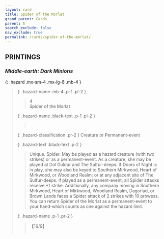 ```yaml
---
layout: card
title: Spider of the Morlat
grand_parent: Cards
parent: S
search_exclude: false
nav_exclude: true
permalink: /cards/spider-of-the-morlat/
---
```


## PRINTINGS


### _Middle-earth: Dark Minions_

{: .hazard .mx-sm-4 .mx-lg-8 .mb-4 }
> {: .hazard-name .mb-4 .p-1 .pl-2 }
> > <div class="hazard-mp">4</div>
> > <div class="card-name">Spider of the Morlat</div>
>
> {: .hazard-name .black-text .p-1 .pl-2 }
> > &nbsp;
>
> {: .hazard-classification .pr-2 }
> Creature or Permanent-event
>
> {: .hazard-text .black-text .p-2 }
> > Unique. Spider. May be played as a hazard creature (with two strikes) or as a permanent-event. As a creature, she may be played at Dol Guldur and The Sulfur-deeps. If Doors of Night is in play, she may also be keyed to Southern Mirkwood, Heart of Mirkwood, or Woodland Realm; or at any adjacent site of The Sulfur-deeps. If played as a permanent-event, all Spider attacks receive +1 strike. Additionally, any company moving in Southern Mirkwood, Heart of Mirkwood, Woodland Realm, Dagorlad, or Brown Lands faces a Spider attack of 2 strikes with 10 prowess. You can return Spider of the Morlat as a permanent-event to your hand-which counts as one against the hazard limit. 
>
> {: .hazard-name .p-1 .pr-2 }
> > <div class="card-shield">【16/9】</div>
> > <div class="card-corruption">&nbsp;</div>
